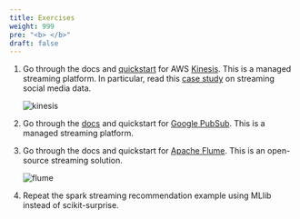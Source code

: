 ```yaml
---
title: Exercises
weight: 999
pre: "<b> </b>"
draft: false
---
```




1. Go through the docs and [quickstart](https://aws.amazon.com/getting-started/projects/build-log-analytics-solution/) for AWS [Kinesis](https://aws.amazon.com/kinesis/). This is a managed streaming platform. In particular, read this [case study](https://d0.awsstatic.com/whitepapers/whitepaper-streaming-data-solutions-on-aws-with-amazon-kinesis.pdf) on streaming social media data.

	![kinesis](https://d1.awsstatic.com/Products/product-name/diagrams/product-page-diagram_Amazon-Kinesis_Evolve-from-batch-to-real-time-Analytics.d7ed76be304a30be5720fd159469f157e7c09ede.png)

2. Go through the [docs](https://cloud.google.com/pubsub/docs/overview) and quickstart for [Google PubSub](https://cloud.google.com/pubsub/). This is a managed streaming platform.

3. Go through the docs and quickstart for [Apache Flume](https://flume.apache.org/). This is an open-source streaming solution.

	![flume](https://flume.apache.org/_images/DevGuide_image00.png)

4. Repeat the spark streaming recommendation example using MLlib instead of scikit-surprise.